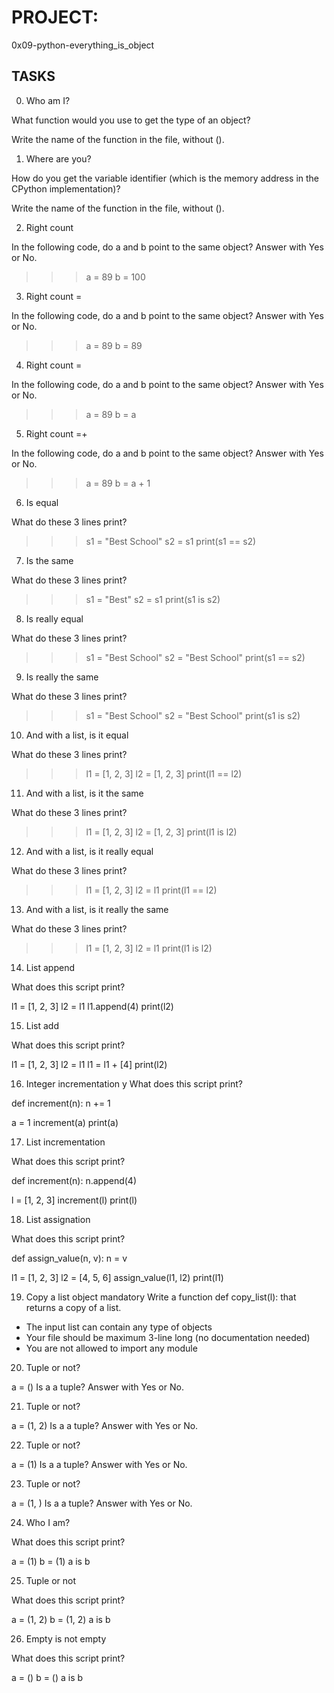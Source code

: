 # PROJECT:
0x09-python-everything_is_object

## TASKS

0. Who am I?

What function would you use to get the type of an object?

Write the name of the function in the file, without ().


1. Where are you?

How do you get the variable identifier (which is the memory address in the CPython implementation)?

Write the name of the function in the file, without ().


2. Right count

In the following code, do a and b point to the same object? Answer with Yes or No.

>>> a = 89
>>> b = 100


3. Right count =

In the following code, do a and b point to the same object? Answer with Yes or No.

>>> a = 89
>>> b = 89


4. Right count =

In the following code, do a and b point to the same object? Answer with Yes or No.

>>> a = 89
>>> b = a


5. Right count =+

In the following code, do a and b point to the same object? Answer with Yes or No.

>>> a = 89
>>> b = a + 1


6. Is equal

What do these 3 lines print?

>>> s1 = "Best School"
>>> s2 = s1
>>> print(s1 == s2)


7. Is the same

What do these 3 lines print?

>>> s1 = "Best"
>>> s2 = s1
>>> print(s1 is s2)


8. Is really equal

What do these 3 lines print?

>>> s1 = "Best School"
>>> s2 = "Best School"
>>> print(s1 == s2)


9. Is really the same

What do these 3 lines print?

>>> s1 = "Best School"
>>> s2 = "Best School"
>>> print(s1 is s2)


10. And with a list, is it equal

What do these 3 lines print?

>>> l1 = [1, 2, 3]
>>> l2 = [1, 2, 3] 
>>> print(l1 == l2)


11. And with a list, is it the same

What do these 3 lines print?

>>> l1 = [1, 2, 3]
>>> l2 = [1, 2, 3] 
>>> print(l1 is l2)


12. And with a list, is it really equal

What do these 3 lines print?

>>> l1 = [1, 2, 3]
>>> l2 = l1
>>> print(l1 == l2)


13. And with a list, is it really the same

What do these 3 lines print?

>>> l1 = [1, 2, 3]
>>> l2 = l1
>>> print(l1 is l2)


14. List append

What does this script print?

l1 = [1, 2, 3]
l2 = l1
l1.append(4)
print(l2)


15. List add

What does this script print?

l1 = [1, 2, 3]
l2 = l1
l1 = l1 + [4]
print(l2)


16. Integer incrementation
y
What does this script print?

def increment(n):
    n += 1

a = 1
increment(a)
print(a)


17. List incrementation

What does this script print?

def increment(n):
    n.append(4)

l = [1, 2, 3]
increment(l)
print(l)


18. List assignation

What does this script print?

def assign_value(n, v):
    n = v

l1 = [1, 2, 3]
l2 = [4, 5, 6]
assign_value(l1, l2)
print(l1)


19. Copy a list object
mandatory
Write a function def copy_list(l): that returns a copy of a list.

* The input list can contain any type of objects
* Your file should be maximum 3-line long (no documentation needed)
* You are not allowed to import any module


20. Tuple or not?

a = ()
Is a a tuple? Answer with Yes or No.


21. Tuple or not?

a = (1, 2)
Is a a tuple? Answer with Yes or No.


22. Tuple or not?

a = (1)
Is a a tuple? Answer with Yes or No.


23. Tuple or not?

a = (1, )
Is a a tuple? Answer with Yes or No.


24. Who I am?

What does this script print?

a = (1)
b = (1)
a is b


25. Tuple or not

What does this script print?

a = (1, 2)
b = (1, 2)
a is b


26. Empty is not empty

What does this script print?

a = ()
b = ()
a is b